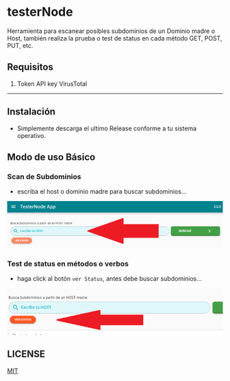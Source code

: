 # testerNode

Herramienta para escanear posibles subdominios de un Dominio madre o Host, también realiza la prueba o test de status en cada método GET, POST, PUT, etc.

## Requisitos

1. Token API key VirusTotal

---

## Instalación

- Simplemente descarga el ultimo Release conforme a tu sistema operativo.

## Modo de uso Básico

### Scan de Subdominios

- escriba el host o dominio madre para buscar subdominios...

![scan](assets/img/escaner-subdominio.png)

### Test de status en métodos o verbos

- haga click al botón `ver Status`, antes debe buscar subdominios...

![scan](assets/img/ver-status.png)

## LICENSE

[MIT](LICENSE)
